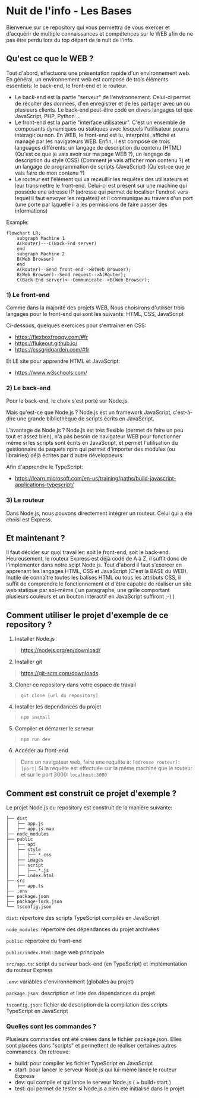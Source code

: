 # Nuit de l'info - Les Bases

Bienvenue sur ce repository qui vous permettra de vous exercer et d'acquérir de multiple connaissances et compétences sur le WEB afin de ne pas être perdu lors du top départ de la nuit de l'info.

## Qu'est ce que le WEB ?

Tout d'abord, effectuons une présentation rapide d'un environnement web.
En général, un environnement web est composé de trois éléments essentiels: le back-end, le front-end et le routeur.
- Le back-end est la partie "serveur" de l'environnement. Celui-ci permet de récolter des données, d'en enregistrer et de les partager avec un ou plusieurs clients. Le back-end peut-être codé en divers langages tel que JavaScript, PHP, Python ...
- Le front-end est la partie "interface utilisateur". C'est un ensemble de composants dynamiques ou statiques avec lesquels l'utilisateur pourra intéragir ou non. En WEB, le front-end est lu, interprété, affiché et managé par les navigateurs WEB. Enfin, il est composé de trois languages différents: un langage de description du contenu (HTML) (Qu'est ce que je vais avoir sur ma page WEB ?), un langage de description du style (CSS) (Comment je vais afficher mon contenu ?) et un langage de programmation de scripts (JavaScript) (Qu'est-ce que je vais faire de mon contenu ?)
- Le routeur est l'élément qui va receuillir les requêtes des utilisateurs et leur transmettre le front-end. Celui-ci est présent sur une machine qui possède une adresse IP (adresse qui permet de localiser l'endroit vers lequel il faut envoyer les requêtes) et il communique au travers d'un port (une porte par laquelle il a les permissions de faire passer des informations)

Example:
```mermaid
flowchart LR;
    subgraph Machine 1
    A(Router)---C(Back-End server)
    end
    subgraph Machine 2
    B(Web Browser)
    end
    A(Router)--Send front-end-->B(Web Browser);
    B(Web Browser)--Send request-->A(Router);
    C(Back-End server)<--Communicate-->B(Web Browser);
```

### 1) Le front-end

Comme dans la majorité des projets WEB, Nous choisirons d'utiliser trois langages pour le front-end qui sont les suivants: HTML, CSS, JavaScript

Ci-dessous, quelques exercices pour s'entraîner en CSS:
- https://flexboxfroggy.com/#fr
- https://flukeout.github.io/
- https://cssgridgarden.com/#fr

Et LE site pour apprendre HTML et JavaScript:
- https://www.w3schools.com/

### 2) Le back-end

Pour le back-end, le choix s'est porté sur Node.js.

Mais qu'est-ce que Node.js ?
Node.js est un framework JavaScript, c'est-à-dire une grande bibliothèque de scripts écrits en JavaScript.

L'avantage de Node.js ?
Node.js est très flexible (permet de faire un peu tout et assez bien), n'a pas besoin de navigateur WEB pour fonctionner même si les scripts sont écrits en JavaScript, et permet l'utilisation du gestionnaire de paquets npm qui permet d'importer des modules (ou librairies) déjà écrites par d'autre développeurs.

Afin d'apprendre le TypeScript:
- https://learn.microsoft.com/en-us/training/paths/build-javascript-applications-typescript/

### 3) Le routeur

Dans Node.js, nous pouvons directement intégrer un routeur. Celui qui a été choisi est Express.

## Et maintenant ?

Il faut décider sur quoi travailler: soit le front-end, soit le back-end. Heureusement, le routeur Express est déjà codé de A à Z, il suffit donc de l'implémenter dans notre scipt Node.js.
Tout d'abord il faut s'exercer en apprenant les langages HTML, CSS et JavaScript (C'est la BASE du WEB). Inutile de connaître toutes les balises HTML ou tous les attributs CSS, il suffit de comprendre le fonctionnement et d'être capable de réaliser un site web statique par soi-même ( un paragraphe, une grille comportant plusieurs couleurs et un bouton intéractif en JavaScript suffiront ;-) )

## Comment utiliser le projet d'exemple de ce repository ?

1) Installer Node.js
> https://nodejs.org/en/download/

2) Installer git
> https://git-scm.com/downloads

3) Cloner ce repository dans votre espace de travail 

> ```git clone [url du repository]```

4) Installer les dependances du projet

> ```npm install```

5) Compiler et démarrer le serveur

> ```npm run dev```

6) Accéder au front-end

> Dans un navigateur web, faire une requête à: ```[adresse routeur]:[port]```
> Si la requête est effectuée sur la même machine que le routeur et sur le port 3000: ```localhost:3000```

## Comment est construit ce projet d'exemple ?

Le projet Node.js du repository est construit de la manière suivante:

 ```
├── dist
│   ├── app.js
│   ├── app.js.map
├── node_modules
├── public
│   ├── api
│   ├── style
│   │   ├── *.css
│   ├── images
│   ├── script
│   │   ├── *.js
│   ├── index.html
├── src
│   ├── app.ts
├── .env
├── package.json
├── package-lock.json 
└── tsconfig.json
 ```

```dist```: répertoire des scripts TypeScript compilés en JavaScript

```node_modules```: répertoire des dépendances du projet archivées

```public```: répertoire du front-end

```public/index.html```: page web principale

```src/app.ts```: script du serveur back-end (en TypeScript) et implémentation du routeur Express

```.env```: variables d'environnement (globales au projet)

```package.json```: description et liste des dépendances du projet

```tsconfig.json```: fichier de description de la compilation des scripts TypeScript en JavaScript

### Quelles sont les commandes ?

Plusieurs commandes ont été créées dans le fichier package.json. Elles sont placées dans "scripts" et permettent de réaliser certaines autres commandes.
On retrouve:
- build: pour compiler les fichier TypeScript en JavaScript
- start: pour lancer le serveur Node.js qui lui-même lance le routeur Express
- dev: qui compile et qui lance le serveur Node.js ( = build+start )
- test: qui permet de tester si Node.js a bien été initialisé dans le projet